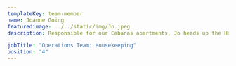 ```yaml
---
templateKey: team-member
name: Joanne Going
featuredimage: ../../static/img/Jo.jpeg
description: Responsible for our Cabanas apartments, Jo heads up the Housekeeping team to ensure that everything is spic and span for guests’ arrivals! Along with her cheerful disposition, Jo has brings a wealth of previous experience in the customer service and hospitality industry.

jobTitle: "Operations Team: Housekeeping"
position: "4"
---
```


